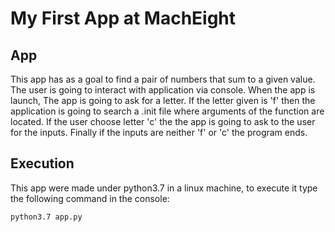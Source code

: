 # My First App at MachEight

## App 


This app has as a goal to find a pair of numbers that sum to a given value. The user is going to interact with application via console.
When the app is launch, The app is going to ask for a letter. If the letter given is 'f' then the application is going to search a .init file where arguments of the
function are located. If the user choose letter 'c' the the app is going to ask to the user for the inputs. Finally if the inputs are neither 'f' or 'c' the program ends.

## Execution 

This app were made under python3.7 in a linux machine, to execute it type the following command in the console:

```sh
python3.7 app.py
```

